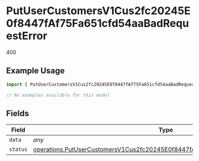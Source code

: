 # PutUserCustomersV1Cus2fc20245E0f8447fAf75Fa651cfd54aaBadRequestError

400

## Example Usage

```typescript
import { PutUserCustomersV1Cus2fc20245E0f8447fAf75Fa651cfd54aaBadRequestError } from "@dhaba/safepay-ts/models/errors";

// No examples available for this model
```

## Fields

| Field                                                                                                                                                                                | Type                                                                                                                                                                                 | Required                                                                                                                                                                             | Description                                                                                                                                                                          |
| ------------------------------------------------------------------------------------------------------------------------------------------------------------------------------------ | ------------------------------------------------------------------------------------------------------------------------------------------------------------------------------------ | ------------------------------------------------------------------------------------------------------------------------------------------------------------------------------------ | ------------------------------------------------------------------------------------------------------------------------------------------------------------------------------------ |
| `data`                                                                                                                                                                               | *any*                                                                                                                                                                                | :heavy_minus_sign:                                                                                                                                                                   | N/A                                                                                                                                                                                  |
| `status`                                                                                                                                                                             | [operations.PutUserCustomersV1Cus2fc20245E0f8447fAf75Fa651cfd54aaBadRequestStatus](../../models/operations/putusercustomersv1cus2fc20245e0f8447faf75fa651cfd54aabadrequeststatus.md) | :heavy_minus_sign:                                                                                                                                                                   | N/A                                                                                                                                                                                  |